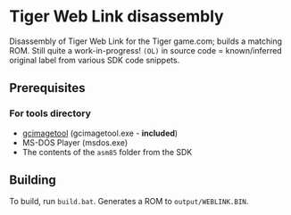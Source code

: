 # Tiger Web Link disassembly

Disassembly of Tiger Web Link for the Tiger game.com; builds a matching ROM.
Still quite a work-in-progress! `(OL)` in source code = known/inferred original label from various SDK code snippets.

## Prerequisites
### For tools directory
- [gcimagetool](https://github.com/simontime/gcimagetool) (gcimagetool.exe - **included**)
- MS-DOS Player (msdos.exe)
- The contents of the `asm85` folder from the SDK

## Building
To build, run `build.bat`.
Generates a ROM to `output/WEBLINK.BIN`.
